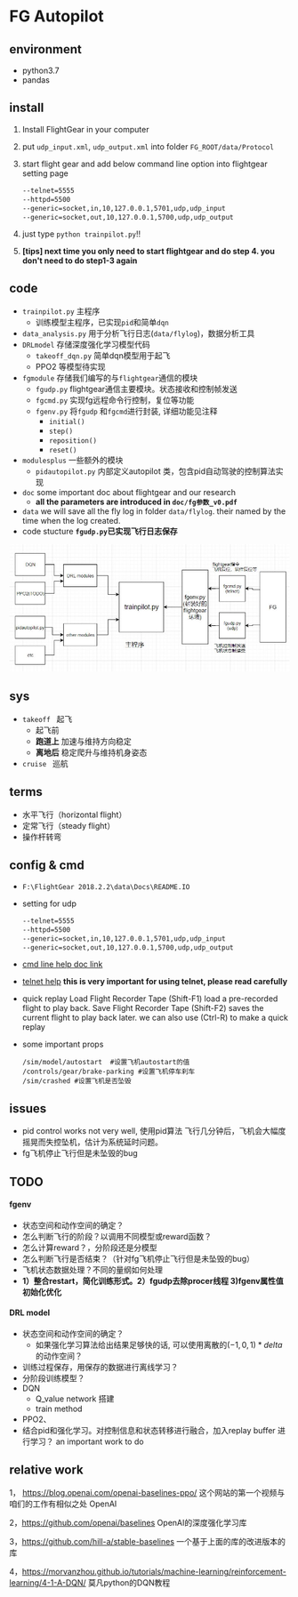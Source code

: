 # FG Autopilot

## environment

- python3.7
- pandas 

## install

1. Install FlightGear in your computer

2. put `udp_input.xml`, `udp_output.xml` into folder `FG_ROOT/data/Protocol`

3. start flight gear and  add below command line option into flightgear setting page

    ```
    --telnet=5555
    --httpd=5500
    --generic=socket,in,10,127.0.0.1,5701,udp,udp_input
    --generic=socket,out,10,127.0.0.1,5700,udp,udp_output
    ```

4. just type `python trainpilot.py`!! 

5. **[tips] next time you only need to start flightgear and do step 4. you don't need to do step1-3 again**

## code

- `trainpilot.py` 主程序
    - 训练模型主程序，已实现`pid`和简单`dqn`
- `data_analysis.py`  用于分析飞行日志(`data/flylog`)，数据分析工具
- `DRLmodel` 存储深度强化学习模型代码
    - `takeoff_dqn.py` 简单dqn模型用于起飞
    - PPO2 等模型待实现
- `fgmodule` 存储我们编写的与`flightgear`通信的模块
    - `fgudp.py`  flightgear通信主要模块。状态接收和控制帧发送
    - `fgcmd.py`  实现fg远程命令行控制，复位等功能
    - `fgenv.py` 将`fgudp` 和`fgcmd`进行封装, 详细功能见注释
        - `initial()`
        - `step()`
        - `reposition()` 
        - `reset()`
- `modulesplus` 一些额外的模块
    - `pidautopilot.py` 内部定义autopilot 类，包含pid自动驾驶的控制算法实现
- `doc` some important doc about flightgear and our research
    - **all the parameters are introduced in `doc/fg参数_v0.pdf `**
- `data` we will save all the fly log in folder `data/flylog`. their named by the time when the log created.
- code stucture  **`fgudp.py`已实现飞行日志保存** 

![struct](doc/struct_v0.1.4.jpg)

## sys

- `takeoff ` 起飞
    - 起飞前
    - **跑道上** 加速与维持方向稳定
    - **离地后** 稳定爬升与维持机身姿态
- `cruise ` 巡航

## terms

- 水平飞行（horizontal flight）
- 定常飞行（steady flight）
- 操作杆转弯

## config & cmd

- `F:\FlightGear 2018.2.2\data\Docs\README.IO`

- setting for udp 
    ```
    --telnet=5555
    --httpd=5500
    --generic=socket,in,10,127.0.0.1,5701,udp,udp_input
    --generic=socket,out,10,127.0.0.1,5700,udp,udp_output
    ```

- [cmd line help doc link](http://flightgear.sourceforge.net/getstart-en/getstart-enpa2.html)

- [telnet help](http://wiki.flightgear.org/Telnet_usage#nasal?tdsourcetag=s_pctim_aiomsg) **this is very important for using telnet, please read carefully**

- quick replay
    Load Flight Recorder Tape (Shift-F1) load a pre-recorded flight to play back.
    Save Flight Recorder Tape (Shift-F2) saves the current flight to play back later.
    we can also use (Ctrl-R) to make a quick replay

- some important props 
    ```
    /sim/model/autostart  #设置飞机autostart的值
    /controls/gear/brake-parking #设置飞机停车刹车
    /sim/crashed #设置飞机是否坠毁
    ```

## issues
- pid control works not very well, 使用pid算法 飞行几分钟后，飞机会大幅度摇晃而失控坠机，估计为系统延时问题。
- fg飞机停止飞行但是未坠毁的bug

## TODO

#### fgenv

- 状态空间和动作空间的确定？
- 怎么判断飞行的阶段？以调用不同模型或reward函数？
- 怎么计算reward？，分阶段还是分模型
- 怎么判断飞行是否结束？（针对fg飞机停止飞行但是未坠毁的bug）
- 飞机状态数据处理？不同的量纲如何处理
- **1）整合restart，简化训练形式。2）fgudp去除procer线程 3)fgenv属性值初始化优化**

#### DRL model

- 状态空间和动作空间的确定？
    -  如果强化学习算法给出结果足够快的话, 可以使用离散的$(-1,0,1)*delta$的动作空间？
- 训练过程保存，用保存的数据进行离线学习？
- 分阶段训练模型？
- DQN 
    - Q_value network 搭建
    - train method
- PPO2、
- 结合pid和强化学习。对控制信息和状态转移进行融合，加入replay buffer 进行学习？ an important work to do

## relative work

1， <https://blog.openai.com/openai-baselines-ppo/> 这个网站的第一个视频与咱们的工作有相似之处 OpenAI

2，<https://github.com/openai/baselines> OpenAI的深度强化学习库

3，<https://github.com/hill-a/stable-baselines>  一个基于上面的库的改进版本的库

4，<https://morvanzhou.github.io/tutorials/machine-learning/reinforcement-learning/4-1-A-DQN/> 莫凡python的DQN教程